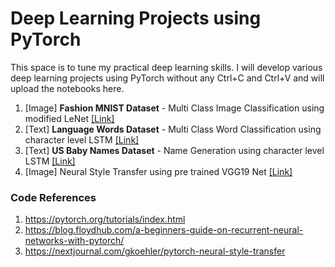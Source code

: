 # Deep Learning Projects using PyTorch

This space is to tune my practical deep learning skills. I will develop various deep learning projects using PyTorch without any Ctrl+C and Ctrl+V and will upload the notebooks here.

1. [Image] **Fashion MNIST Dataset** - Multi Class Image Classification using modified LeNet [[Link]](https://github.com/GokulKarthik/deep-learning/blob/master/fashion-mnist.ipynb)
2. [Text] **Language Words Dataset** - Multi Class Word Classification using character level LSTM [[Link]](https://github.com/GokulKarthik/deep-learning/blob/master/2-multi-class-word-classification.ipynb)
3. [Text] **US Baby Names Dataset** - Name Generation using character level LSTM [[Link]](https://github.com/GokulKarthik/deep-learning/blob/master/3-baby-name-generation.ipynb)
4. [Image] Neural Style Transfer using pre trained VGG19 Net [[Link]](https://github.com/GokulKarthik/deep-learning/blob/master/4-neural-style-transfer.ipynb)

### Code References
1. https://pytorch.org/tutorials/index.html
2. https://blog.floydhub.com/a-beginners-guide-on-recurrent-neural-networks-with-pytorch/
3. https://nextjournal.com/gkoehler/pytorch-neural-style-transfer
